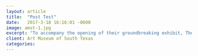 ```yaml
---
layout: article
title:  "Post Test"
date:   2017-3-18 16:16:01 -0600
image: amst-1.jpg
excerpt: "To accompany the opening of their groundbreaking exhibit, The Color of Being/ El Color del Ser: DOROTHY HOOD (1918-2000), the Art Museum of South Texas commissioned us to design this activity book for their educational outreach programs. Using Texas artist Dorothy Hood’s rich color palette, 'Meet Dorothy Hood' tells the story of Dorothy Hood’s life and work, and inspires kids to ignite the artists within themselves."
client: Art Museum of South Texas
categories:
---
```

